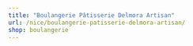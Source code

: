 ```yaml
---
title: "Boulangerie Pâtisserie Delmora Artisan"
url: /nice/boulangerie-patisserie-delmora-artisan/
shop: boulangerie
---
```


